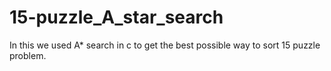 # 15-puzzle_A_star_search
In this we used A* search in c to get the best possible way to sort 15 puzzle problem.
